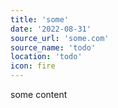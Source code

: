 ```yaml
---
title: 'some'
date: '2022-08-31'
source_url: 'some.com'
source_name: 'todo'
location: 'todo'
icon: fire
---
```


some content
